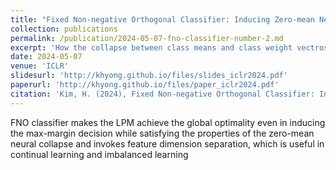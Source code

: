 ```yaml
---
title: "Fixed Non-negative Orthogonal Classifier: Inducing Zero-mean Neural Collapse with Feature Dimension Separation"
collection: publications
permalink: /publication/2024-05-07-fno-classifier-number-2.md
excerpt: 'How the collapse between class means and class weight vectros occurs in a fixed classifier when its shape is not a simplex?'
date: 2024-05-07
venue: 'ICLR'
slidesurl: 'http://khyong.github.io/files/slides_iclr2024.pdf'
paperurl: 'http://khyong.github.io/files/paper_iclr2024.pdf'
citation: 'Kim, H. (2024), Fixed Non-negative Orthogonal Classifier: Inducing Zero-mean Neural Collapse with Feature Dimension Separation, The Twelfth International Conference on Learning Representations'
---
```


FNO classifier makes the LPM achieve the global optimality even in inducing the max-margin decision while satisfying the properties of the zero-mean neural collapse and invokes feature dimension separation, which is useful in continual learning and imbalanced learning
